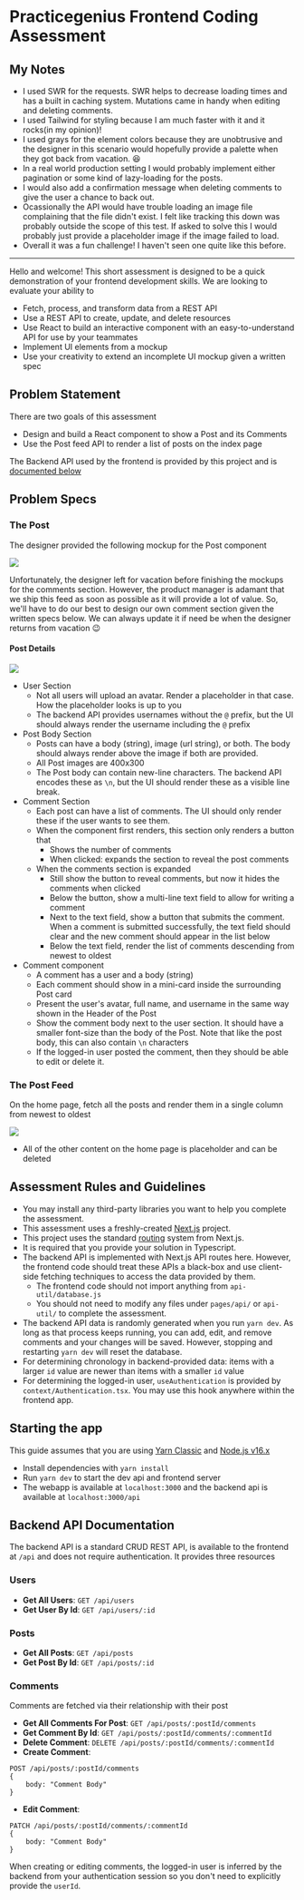 # Practicegenius Frontend Coding Assessment

## My Notes

- I used SWR for the requests. SWR helps to decrease loading times and has a built in caching system. Mutations came in handy when editing and deleting comments.
- I used Tailwind for styling because I am much faster with it and it rocks(in my opinion)!
- I used grays for the element colors because they are unobtrusive and the designer in this scenario would hopefully provide a palette when they got back from vacation. :laughing:
- In a real world production setting I would probably implement either pagination or some kind of lazy-loading for the posts.
- I would also add a confirmation message when deleting comments to give the user a chance to back out.
- Ocassionally the API would have trouble loading an image file complaining that the file didn't exist. I felt like tracking this down was probably outside the scope of this test. If asked to solve this I would probably just provide a placeholder image if the image failed to load.
- Overall it was a fun challenge! I haven't seen one quite like this before. 


--------------


Hello and welcome! This short assessment is designed to be a quick demonstration of your frontend development skills. We are looking to evaluate your ability to

- Fetch, process, and transform data from a REST API
- Use a REST API to create, update, and delete resources
- Use React to build an interactive component with an easy-to-understand API for use by your teammates
- Implement UI elements from a mockup
- Use your creativity to extend an incomplete UI mockup given a written spec

## Problem Statement

There are two goals of this assessment

- Design and build a React component to show a Post and its Comments
- Use the Post feed API to render a list of posts on the index page

The Backend API used by the frontend is provided by this project and is [documented below](#backend-api-documentation)

## Problem Specs

### The Post

The designer provided the following mockup for the Post component

![](./doc-img//post-mockup.png)

Unfortunately, the designer left for vacation before finishing the mockups for the comments section. However, the product manager is adamant that we ship this feed as soon as possible as it will provide a lot of value. So, we'll have to do our best to design our own comment section given the written specs below. We can always update it if need be when the designer returns from vacation 😉

#### Post Details

![](./doc-img/post-mockup-detail.png)

- User Section
  - Not all users will upload an avatar. Render a placeholder in that case. How the placeholder looks is up to you
  - The backend API provides usernames without the `@` prefix, but the UI should always render the username including the `@` prefix
- Post Body Section
  - Posts can have a body (string), image (url string), or both. The body should always render above the image if both are provided.
  - All Post images are 400x300
  - The Post body can contain new-line characters. The backend API encodes these as `\n`, but the UI should render these as a visible line break.
- Comment Section
  - Each post can have a list of comments. The UI should only render these if the user wants to see them.
  - When the component first renders, this section only renders a button that
    - Shows the number of comments
    - When clicked: expands the section to reveal the post comments
  - When the comments section is expanded
    - Still show the button to reveal comments, but now it hides the comments when clicked
    - Below the button, show a multi-line text field to allow for writing a comment
    - Next to the text field, show a button that submits the comment. When a comment is submitted successfully, the text field should clear and the new comment should appear in the list below
    - Below the text field, render the list of comments descending from newest to oldest
- Comment component
  - A comment has a user and a body (string)
  - Each comment should show in a mini-card inside the surrounding Post card
  - Present the user's avatar, full name, and username in the same way shown in the Header of the Post
  - Show the comment body next to the user section. It should have a smaller font-size than the body of the Post. Note that like the post body, this can also contain `\n` characters
  - If the logged-in user posted the comment, then they should be able to edit or delete it.

### The Post Feed

On the home page, fetch all the posts and render them in a single column from newest to oldest

![](./doc-img/post-feed-mockup.png)

- All of the other content on the home page is placeholder and can be deleted

## Assessment Rules and Guidelines

- You may install any third-party libraries you want to help you complete the assessment.
- This assessment uses a freshly-created [Next.js](https://nextjs.org/) project.
- This project uses the standard [routing](https://nextjs.org/docs/routing/introduction) system from Next.js.
- It is required that you provide your solution in Typescript.
- The backend API is implemented with Next.js API routes here. However, the frontend code should treat these APIs a black-box and use client-side fetching techniques to access the data provided by them.
  - The frontend code should not import anything from `api-util/database.js`
  - You should not need to modify any files under `pages/api/` or `api-util/` to complete the assessment.
- The backend API data is randomly generated when you run `yarn dev`. As long as that process keeps running, you can add, edit, and remove comments and your changes will be saved. However, stopping and restarting `yarn dev` will reset the database.
- For determining chronology in backend-provided data: items with a larger `id` value are newer than items with a smaller `id` value
- For determining the logged-in user, `useAuthentication` is provided by `context/Authentication.tsx`. You may use this hook anywhere within the frontend app.

## Starting the app

This guide assumes that you are using [Yarn Classic](https://classic.yarnpkg.com/lang/en/) and [Node.js v16.x](https://nodejs.org/en/download/)

- Install dependencies with `yarn install`
- Run `yarn dev` to start the dev api and frontend server
- The webapp is available at `localhost:3000` and the backend api is available at `localhost:3000/api`

## Backend API Documentation

The backend API is a standard CRUD REST API, is available to the frontend at `/api` and does not require authentication. It provides three resources

### Users

- **Get All Users**: `GET /api/users`
- **Get User By Id**: `GET /api/users/:id`

### Posts

- **Get All Posts**: `GET /api/posts`
- **Get Post By Id**: `GET /api/posts/:id`

### Comments

Comments are fetched via their relationship with their post

- **Get All Comments For Post**: `GET /api/posts/:postId/comments`
- **Get Comment By Id**: `GET /api/posts/:postId/comments/:commentId`
- **Delete Comment**: `DELETE /api/posts/:postId/comments/:commentId`
- **Create Comment**:

```
POST /api/posts/:postId/comments
{
    body: "Comment Body"
}
```

- **Edit Comment**:

```
PATCH /api/posts/:postId/comments/:commentId
{
    body: "Comment Body"
}
```

When creating or editing comments, the logged-in user is inferred by the backend from your authentication session so you don't need to explicitly provide the `userId`.
